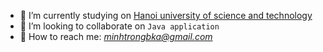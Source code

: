 [](https://pbs.twimg.com/media/DM_-DeQXkAI0s32.jpg) 

- 🔭 I’m currently studying on [Hanoi university of science and technology](https://www.hust.edu.vn/)
- 👯 I’m looking to collaborate on `Java application`
- 💬 How to reach me: *minhtrongbka@gmail.com*
